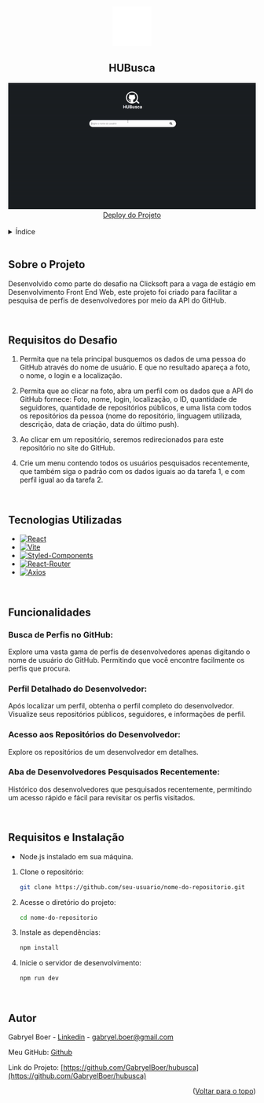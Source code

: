 <a name="readme-top"></a>

<br />
<div align="center">
  <a href="https://github.com/GabryelBoer/hubusca">
    <img src="./public/logo.png" alt="Logo" width="80" height="80">
  </a>
  <h2 align="center">HUBusca</h2>

  <img src="./public/project_video.gif" alt="gif" width="700">
    <br />
    <a href="https://hubusca-mauve.vercel.app/">Deploy do Projeto</a>
    <br />
    <br />
</div>

<details>
  <summary>Índice</summary>
  <ol>
    <li><a href="#about-the-project">Sobre o Projeto</a></li>
    <li><a href="#requests">Requisitos</a></li>
    <li><a href="#tech">Tecnologias Utilizadas</a></li>
    <li><a href="#func">Funcionalidades</a></li>
    <li><a href="#req">Requisitos e Instalação</a></li>
    <li><a href="#autor">Autor</a></li>
  </ol>
</details>

<br />
<a name="about-the-project"></a>

## Sobre o Projeto

Desenvolvido como parte do desafio na Clicksoft para a vaga de estágio em Desenvolvimento Front End Web, este projeto foi criado para facilitar a pesquisa de perfis de desenvolvedores por meio da API do GitHub.

<br />
<a name="requests"></a>

## Requisitos do Desafio

1. Permita que na tela principal busquemos os dados de uma pessoa do GitHub através do nome de usuário. E que no resultado apareça a foto, o nome, o login e a localização.

2. Permita que ao clicar na foto, abra um perfil com os dados que a API do GitHub fornece: Foto, nome, login, localização, o ID, quantidade de seguidores, quantidade de repositórios públicos, e uma lista com todos os repositórios da pessoa (nome do repositório, linguagem utilizada, descrição, data de criação, data do último push).

3. Ao clicar em um repositório, seremos redirecionados para este repositório no site do GitHub.

4. Crie um menu contendo todos os usuários pesquisados recentemente, que também siga o padrão com os dados iguais ao da tarefa 1, e com perfil igual ao da tarefa 2.

<br />
<a name="tech"></a>

## Tecnologias Utilizadas

- [![React][React.js]][React-url]
- [![Vite][Vite]][Vite-url]
- [![Styled-Components][Styled-Components]][Styled-Components-url]
- [![React-Router][React-Router]][React-Router-url]
- [![Axios][Axios]][Axios-url]

<br />
<a name="func"></a>

## Funcionalidades

### Busca de Perfis no GitHub:

Explore uma vasta gama de perfis de desenvolvedores apenas digitando o nome de usuário do GitHub. Permitindo que você encontre facilmente os perfis que procura.

### Perfil Detalhado do Desenvolvedor:

Após localizar um perfil, obtenha o perfil completo do desenvolvedor. Visualize seus repositórios públicos, seguidores, e informações de perfil.

### Acesso aos Repositórios do Desenvolvedor:

Explore os repositórios de um desenvolvedor em detalhes.

### Aba de Desenvolvedores Pesquisados Recentemente:

Histórico dos desenvolvedores que pesquisados recentemente, permitindo um acesso rápido e fácil para revisitar os perfis visitados.

<br />
<a name="req"></a>

## Requisitos e Instalação

- Node.js instalado em sua máquina.

1. Clone o repositório:
   ```sh
   git clone https://github.com/seu-usuario/nome-do-repositorio.git
   ```
2. Acesse o diretório do projeto:
   ```sh
   cd nome-do-repositorio
   ```
3. Instale as dependências:
   ```sh
   npm install
   ```
4. Inicie o servidor de desenvolvimento:
   ```sh
   npm run dev
   ```

<br />
<a name="autor"></a>

## Autor

Gabryel Boer - [Linkedin](https://www.linkedin.com/in/gabryelboer/) - gabryel.boer@gmail.com

Meu GitHub: [Github](https://github.com/GabryelBoer)

Link do Projeto: [https://github.com/GabryelBoer/hubusca](https://github.com/GabryelBoer/hubusca)

<p align="right">(<a href="#readme-top">Voltar para o topo</a>)</p>

[React.js]: https://img.shields.io/badge/React-20232A?style=for-the-badge&logo=react&logoColor=61DAFB
[React-url]: https://reactjs.org/
[Styled-Components]: https://img.shields.io/badge/styled--components-DB7093?style=for-the-badge&logo=styled-components&logoColor=white
[Styled-Components-url]: https://styled-components.com
[Vite]: https://img.shields.io/badge/vite-%23646CFF.svg?style=for-the-badge&logo=vite&logoColor=white
[Vite-url]: https://vitejs.dev
[React-Router]: https://img.shields.io/badge/React_Router-CA4245?style=for-the-badge&logo=react-router&logoColor=white
[React-Router-url]: https://reactrouter.com/en/main
[Axios]: https://img.shields.io/badge/axios-671ddf?&style=for-the-badge&logo=axios&logoColor=white
[Axios-url]: https://axios-http.com/ptbr/docs/intro
